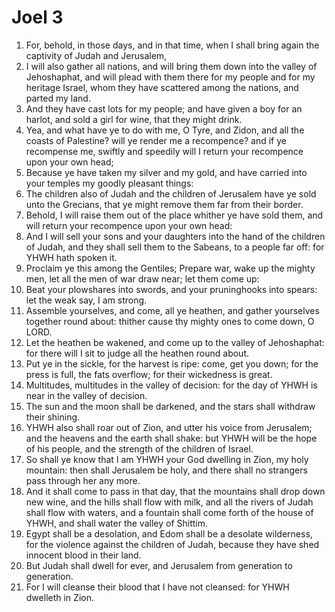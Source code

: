 ﻿# Joel 3
1. For, behold, in those days, and in that time, when I shall bring again the captivity of Judah and Jerusalem, 
2. I will also gather all nations, and will bring them down into the valley of Jehoshaphat, and will plead with them there for my people and for my heritage Israel, whom they have scattered among the nations, and parted my land. 
3. And they have cast lots for my people; and have given a boy for an harlot, and sold a girl for wine, that they might drink. 
4. Yea, and what have ye to do with me, O Tyre, and Zidon, and all the coasts of Palestine? will ye render me a recompence? and if ye recompense me, swiftly and speedily will I return your recompence upon your own head; 
5. Because ye have taken my silver and my gold, and have carried into your temples my goodly pleasant things: 
6. The children also of Judah and the children of Jerusalem have ye sold unto the Grecians, that ye might remove them far from their border. 
7. Behold, I will raise them out of the place whither ye have sold them, and will return your recompence upon your own head: 
8. And I will sell your sons and your daughters into the hand of the children of Judah, and they shall sell them to the Sabeans, to a people far off: for YHWH hath spoken it. 
9.  Proclaim ye this among the Gentiles; Prepare war, wake up the mighty men, let all the men of war draw near; let them come up: 
10. Beat your plowshares into swords, and your pruninghooks into spears: let the weak say, I am strong. 
11. Assemble yourselves, and come, all ye heathen, and gather yourselves together round about: thither cause thy mighty ones to come down, O LORD. 
12. Let the heathen be wakened, and come up to the valley of Jehoshaphat: for there will I sit to judge all the heathen round about. 
13. Put ye in the sickle, for the harvest is ripe: come, get you down; for the press is full, the fats overflow; for their wickedness is great. 
14. Multitudes, multitudes in the valley of decision: for the day of YHWH is near in the valley of decision. 
15. The sun and the moon shall be darkened, and the stars shall withdraw their shining. 
16. YHWH also shall roar out of Zion, and utter his voice from Jerusalem; and the heavens and the earth shall shake: but YHWH will be the hope of his people, and the strength of the children of Israel. 
17. So shall ye know that I am YHWH your God dwelling in Zion, my holy mountain: then shall Jerusalem be holy, and there shall no strangers pass through her any more. 
18.  And it shall come to pass in that day, that the mountains shall drop down new wine, and the hills shall flow with milk, and all the rivers of Judah shall flow with waters, and a fountain shall come forth of the house of YHWH, and shall water the valley of Shittim. 
19. Egypt shall be a desolation, and Edom shall be a desolate wilderness, for the violence against the children of Judah, because they have shed innocent blood in their land. 
20. But Judah shall dwell for ever, and Jerusalem from generation to generation. 
21. For I will cleanse their blood that I have not cleansed: for YHWH dwelleth in Zion. 

